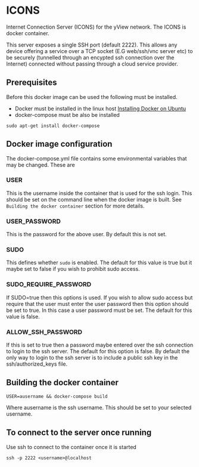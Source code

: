 # ICONS
Internet Connection Server (ICONS) for the yView network. The ICONS is docker container.

This server exposes a single SSH port (default 2222). This allows any device offering a service over a TCP socket (E.G web/ssh/vnc server etc) to be securely (tunnelled through an encypted ssh connection over the Internet) connected without passing through a cloud service provider.

## Prerequisites
Before this docker image can be used the following must be installed.

 - Docker must be installed in the linux host
 	[Installing Docker on Ubuntu](https://docs.docker.com/engine/install/ubuntu/)
 - docker-compose must be also be installed

```
sudo apt-get install docker-compose
```

## Docker image configuration
The docker-compose.yml file contains some environmental variables that may be changed. These are

### USER
This is the username inside the container that is used for the ssh login. This should be set on the command line when the docker image is built. See `Building the docker container` section for more details.

### USER_PASSWORD
This is the password for the above user. By default this is not set.

### SUDO
This defines whether `sudo` is enabled. The default for this value is true but it maybe set to false if you wish to prohibit sudo access.

### SUDO_REQUIRE_PASSWORD
If SUDO=true then this options is used. If you wish to allow sudo access but require that the user must enter the user password then this option should be set to true. In this case a user password must be set. The default for this value is false.

### ALLOW_SSH_PASSWORD
If this is set to true then a password maybe entered over the ssh connection to login to the ssh server. The default for this option is false. By default the only way to login to the ssh server is to include a public ssh key in the ssh/authorized_keys file.

## Building the docker container

```
USER=ausername && docker-compose build
```

Where ausername is the ssh username. This should be set to your selected username.

## To connect to the server once running
Use ssh to connect to the container once it is started

```
ssh -p 2222 <username>@localhost
```
